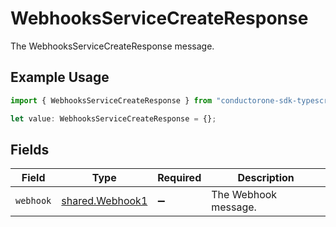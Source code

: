 # WebhooksServiceCreateResponse

The WebhooksServiceCreateResponse message.

## Example Usage

```typescript
import { WebhooksServiceCreateResponse } from "conductorone-sdk-typescript/sdk/models/shared";

let value: WebhooksServiceCreateResponse = {};
```

## Fields

| Field                                                     | Type                                                      | Required                                                  | Description                                               |
| --------------------------------------------------------- | --------------------------------------------------------- | --------------------------------------------------------- | --------------------------------------------------------- |
| `webhook`                                                 | [shared.Webhook1](../../../sdk/models/shared/webhook1.md) | :heavy_minus_sign:                                        | The Webhook message.                                      |